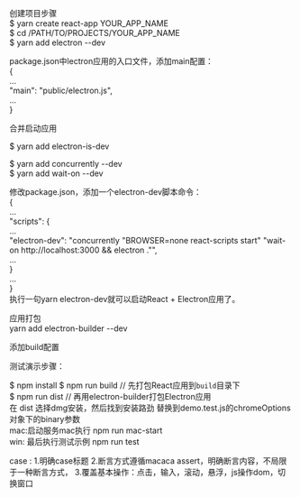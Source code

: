 创建项目步骤  
$ yarn create react-app YOUR_APP_NAME  
$ cd /PATH/TO/PROJECTS/YOUR_APP_NAME  
$ yarn add electron --dev  

package.json中lectron应用的入口文件，添加main配置：  
{  
  ...  
  "main": "public/electron.js",  
  ...  
}  

合并启动应用  

$ yarn add electron-is-dev  

$ yarn add concurrently --dev  
$ yarn add wait-on --dev  

修改package.json，添加一个electron-dev脚本命令：  
{  
  ...  
  "scripts": {  
    ...  
    "electron-dev": "concurrently \"BROWSER=none react-scripts start\" \"wait-on http://localhost:3000 && electron .\"",  
    ...  
  }  
  ...  
}  
执行一句yarn electron-dev就可以启动React + Electron应用了。  

应用打包  
yarn  add electron-builder --dev  

添加build配置  
  




测试演示步骤：

$ npm install 
$ npm run build // 先打包React应用到`build`目录下    
$ npm run dist // 再用electron-builder打包Electron应用  
在 dist 选择dmg安装，然后找到安装路劲 替换到demo.test.js的chromeOptions对象下的binary参数  
mac:启动服务mac执行  npm run mac-start  
win:
最后执行测试示例  npm run test  


case :
1.明确case标题
2.断言方式遵循macaca assert，明确断言内容，不局限于一种断言方式，
3.覆盖基本操作：点击，输入，滚动，悬浮，js操作dom，切换窗口




